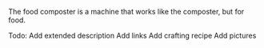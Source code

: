 The food composter is a machine that works like the composter, but for food.

Todo:
Add extended description
Add links
Add crafting recipe
Add pictures
